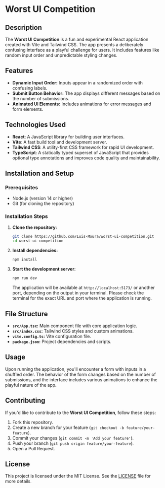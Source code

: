 # Worst UI Competition

## Description
The **Worst UI Competition** is a fun and experimental React application created with Vite and Tailwind CSS. The app presents a deliberately confusing interface as a playful challenge for users. It includes features like random input order and unpredictable styling changes.

## Features
- **Dynamic Input Order:** Inputs appear in a randomized order with confusing labels.
- **Submit Button Behavior:** The app displays different messages based on the number of submissions.
- **Animated UI Elements:** Includes animations for error messages and form elements.

## Technologies Used
- **React**: A JavaScript library for building user interfaces.
- **Vite**: A fast build tool and development server.
- **Tailwind CSS**: A utility-first CSS framework for rapid UI development.
- **TypeScript**: A statically typed superset of JavaScript that provides optional type annotations and improves code quality and maintainability.

## Installation and Setup

### Prerequisites
- Node.js (version 14 or higher)
- Git (for cloning the repository)

### Installation Steps
1. **Clone the repository:**
    ```bash
    git clone https://github.com/Luis-Moura/worst-ui-competition.git
    cd worst-ui-competition
    ```

2. **Install dependencies:**
    ```bash
    npm install
    ```

3. **Start the development server:**
    ```bash
    npm run dev
    ```
    The application will be available at `http://localhost:5173/` or another port, depending on the output in your terminal. Please check the terminal for the exact URL and port where the application is running.

## File Structure
- **`src/App.tsx`:** Main component file with core application logic.
- **`src/index.css`:** Tailwind CSS styles and custom animations.
- **`vite.config.ts`:** Vite configuration file.
- **`package.json`:** Project dependencies and scripts.

## Usage
Upon running the application, you'll encounter a form with inputs in a shuffled order. The behavior of the form changes based on the number of submissions, and the interface includes various animations to enhance the playful nature of the app.

## Contributing
If you'd like to contribute to the **Worst UI Competition**, follow these steps:
1. Fork this repository.
2. Create a new branch for your feature (`git checkout -b feature/your-feature`).
3. Commit your changes (`git commit -m 'Add your feature'`).
4. Push your branch (`git push origin feature/your-feature`).
5. Open a Pull Request.

## License
This project is licensed under the MIT License. See the [LICENSE](LICENSE) file for more details.
